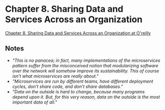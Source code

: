 # Chapter 8. Sharing Data and Services Across an Organization

[Chapter 8. Sharing Data and Services Across an Organization at O'reilly](https://learning.oreilly.com/library/view/designing-event-driven-systems/9781492038252/ch08.html)

## Notes
- _"This is no panacea; in fact, many implementations of the microservices pattern suffer from the misconceived notion that modularizing software over the network will somehow improve its sustainability. This of course isn’t what microservices are really about."_
- _"Microservices are run by different teams, have different deployment cycles, don’t share code, and don’t share databases."_
- _"Data on the outside is hard to change, because many programs depend upon it. But, for this very reason, data on the outside is the most important data of all."_